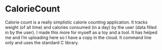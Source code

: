 # CalorieCount
Calorie count is a really simplistic calorie counting application. It tracks weight (of all time) and calories consumed (in a day) by the user (data filled in by the user). I made this more for myself as a toy and a tool. It has helped me and I’m uploading here so I have a copy in the cloud. It command line only and uses the standard C library. 
